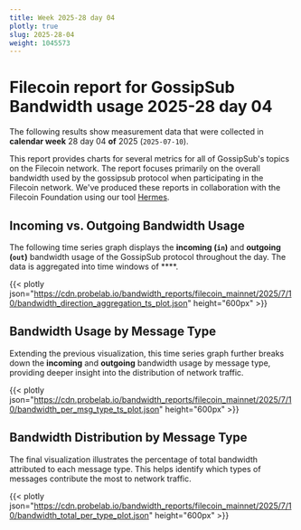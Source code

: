 ```yaml
---
title: Week 2025-28 day 04
plotly: true
slug: 2025-28-04
weight: 1045573
---
```


# Filecoin report for GossipSub Bandwidth usage 2025-28 day 04

The following results show measurement data that were collected in **calendar week** 28  day 04 **of** 
2025 (`2025-07-10`).

This report provides charts for several metrics for all of GossipSub's topics on the Filecoin network.
The report focuses primarily on the overall bandwidth used by the gossipsub protocol when participating in the Filecoin network.
We've produced these reports in collaboration with the Filecoin Foundation using our tool [Hermes](/tools/hermes/).

## Incoming vs. Outgoing Bandwidth Usage
The following time series graph displays the **incoming (`in`)** and **outgoing (`out`)** bandwidth usage of the GossipSub protocol throughout the day. The data is aggregated into time windows of ****.

{{< plotly json="https://cdn.probelab.io/bandwidth_reports/filecoin_mainnet/2025/7/10/bandwidth_direction_aggregation_ts_plot.json" height="600px" >}}

## Bandwidth Usage by Message Type
Extending the previous visualization, this time series graph further breaks down the **incoming** and **outgoing** bandwidth usage by message type, providing deeper insight into the distribution of network traffic.

{{< plotly json="https://cdn.probelab.io/bandwidth_reports/filecoin_mainnet/2025/7/10/bandwidth_per_msg_type_ts_plot.json" height="600px" >}}

## Bandwidth Distribution by Message Type
The final visualization illustrates the percentage of total bandwidth attributed to each message type. This helps identify which types of messages contribute the most to network traffic.

{{< plotly json="https://cdn.probelab.io/bandwidth_reports/filecoin_mainnet/2025/7/10/bandwidth_total_per_type_plot.json" height="600px" >}}

